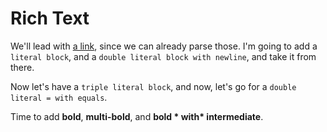 # Rich Text


  We'll lead with [a link](http://example.com), since we can already
parse those. I'm going to add a `literal block`, and a `double literal
block with newline`, and take it from there. 


Now let's have a `triple literal block`, and now, let's
go for a ` double literal = with equals `.


Time to add **bold**, **multi-bold**, and **bold \* with\* intermediate**.
